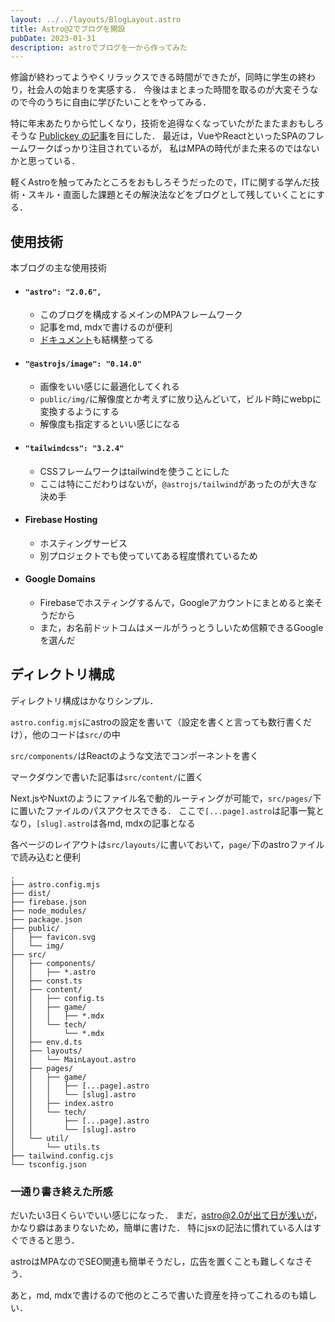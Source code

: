 ```yaml
---
layout: ../../layouts/BlogLayout.astro
title: Astro@2でブログを開設
pubDate: 2023-01-31
description: astroでブログを一から作ってみた
---
```


修論が終わってようやくリラックスできる時間ができたが，同時に学生の終わり，社会人の始まりを実感する．
今後はまとまった時間を取るのが大変そうなので今のうちに自由に学びたいことをやってみる．

特に年末あたりから忙しくなり，技術を追得なくなっていたがたまたまおもしろそうな
[Publickey の記事](https://www.publickey1.jp/blog/23/astro_20content_cllectionsmarkdownhybrid_rendering.html)を目にした．
最近は，VueやReactといったSPAのフレームワークばっかり注目されているが，
私はMPAの時代がまた来るのではないかと思っている．

軽くAstroを触ってみたところをおもしろそうだったので，ITに関する学んだ技術・スキル・直面した課題とその解決法などをブログとして残していくことにする．


## 使用技術
本ブログの主な使用技術
- #### `"astro": "2.0.6",`
  - このブログを構成するメインのMPAフレームワーク
  - 記事をmd, mdxで書けるのが便利
  - [ドキュメント](https://docs.astro.build/ja/getting-started/)も結構整ってる
- #### `"@astrojs/image": "0.14.0"`
  - 画像をいい感じに最適化してくれる
  - `public/img/`に解像度とか考えずに放り込んどいて，ビルド時にwebpに変換するようにする
  - 解像度も指定するといい感じになる
- #### `"tailwindcss": "3.2.4"`
  - CSSフレームワークはtailwindを使うことにした
  - ここは特にこだわりはないが，`@astrojs/tailwind`があったのが大きな決め手
- #### Firebase Hosting
  - ホスティングサービス
  - 別プロジェクトでも使っていてある程度慣れているため
- #### Google Domains
  - Firebaseでホスティングするんで，Googleアカウントにまとめると楽そうだから
  - また，お名前ドットコムはメールがうっとうしいため信頼できるGoogleを選んだ

## ディレクトリ構成
ディレクトリ構成はかなりシンプル．

`astro.config.mjs`にastroの設定を書いて（設定を書くと言っても数行書くだけ），他のコードは`src/`の中

`src/components/`はReactのような文法でコンポーネントを書く

マークダウンで書いた記事は`src/content/`に置く

Next.jsやNuxtのようにファイル名で動的ルーティングが可能で，`src/pages/`下に置いたファイルのパスアクセスできる．
ここで`[...page].astro`は記事一覧となり，`[slug].astro`は各md, mdxの記事となる

各ページのレイアウトは`src/layouts/`に書いておいて，`page/`下のastroファイルで読み込むと便利

```
.
├── astro.config.mjs
├── dist/
├── firebase.json
├── node_modules/
├── package.json
├── public/
│   ├── favicon.svg
│   └── img/
├── src/
│   ├── components/
│   │   ├── *.astro
│   ├── const.ts
│   ├── content/
│   │   ├── config.ts
│   │   ├── game/
│   │   │   ├── *.mdx
│   │   └── tech/
│   │       └── *.mdx
│   ├── env.d.ts
│   ├── layouts/
│   │   └── MainLayout.astro
│   ├── pages/
│   │   ├── game/
│   │   │   ├── [...page].astro
│   │   │   └── [slug].astro
│   │   ├── index.astro
│   │   └── tech/
│   │       ├── [...page].astro
│   │       └── [slug].astro
│   └── util/
│       └── utils.ts
├── tailwind.config.cjs
└── tsconfig.json
```



### 一通り書き終えた所感
だいたい3日くらいでいい感じになった．
まだ，astro@2.0が出て日が浅いが，かなり癖はあまりないため，簡単に書けた．
特にjsxの記法に慣れている人はすぐできると思う．

astroはMPAなのでSEO関連も簡単そうだし，広告を置くことも難しくなさそう．

あと，md, mdxで書けるので他のところで書いた資産を持ってこれるのも嬉しい．
